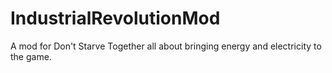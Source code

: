 # IndustrialRevolutionMod
A mod for Don't Starve Together all about bringing energy and electricity to the game.
